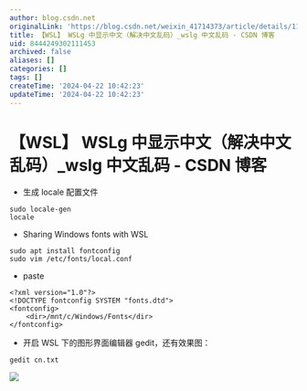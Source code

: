 ```yaml
---
author: blog.csdn.net
originalLink: 'https://blog.csdn.net/weixin_41714373/article/details/119519589'
title: 【WSL】 WSLg 中显示中文（解决中文乱码）_wslg 中文乱码 - CSDN 博客
uid: 8444249302111453
archived: false
aliases: []
categories: []
tags: []
createTime: '2024-04-22 10:42:23'
updateTime: '2024-04-22 10:42:23'
---
```


# 【WSL】 WSLg 中显示中文（解决中文乱码）_wslg 中文乱码 - CSDN 博客

- 生成 locale 配置文件

```plain
sudo locale-gen
locale

```

- Sharing Windows fonts with WSL

```plain
sudo apt install fontconfig
sudo vim /etc/fonts/local.conf

```

- paste

```plain
<?xml version="1.0"?>
<!DOCTYPE fontconfig SYSTEM "fonts.dtd">
<fontconfig>
    <dir>/mnt/c/Windows/Fonts</dir>
</fontconfig>

```

- 开启 WSL 下的图形界面编辑器 gedit，还有效果图：

```plain
gedit cn.txt

```

![](https://img-blog.csdnimg.cn/655f24dada204c2e90f4ed5164adc2a6.png)
